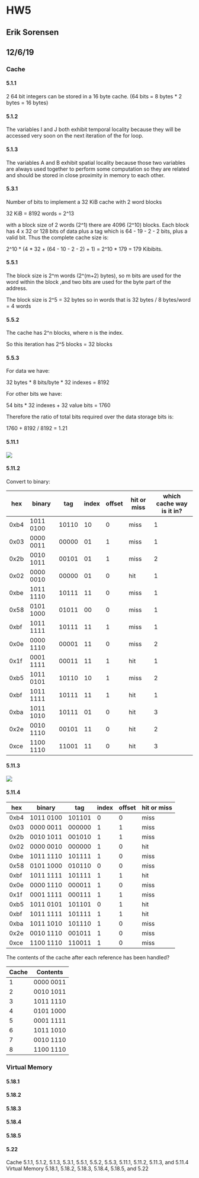 # HW5
## Erik Sorensen
## 12/6/19

### Cache

#### 5.1.1

2 64 bit integers can be stored in a 16 byte cache. (64 bits = 8 bytes * 2 bytes = 16 bytes)

#### 5.1.2

The variables I and J both exhibit temporal locality because they will be accessed very soon on the next iteration of the for loop.

#### 5.1.3

The variables A and B exhibit spatial locality because those two variables are always used together to perform some computation so they are related and should be stored in close proximity in memory to each other.

#### 5.3.1

Number of bits to implement a 32 KiB cache with 2 word blocks

32 KiB = 8192 words = 2^13

with a block size of 2 words (2^1) there are 4096 (2^10) blocks. Each block has 4 x 32 or 128 bits of data plus a tag which is 64 - 19 - 2 - 2 bits, plus a valid bit. Thus the complete cache size is:

2^10 * (4 * 32 + (64 - 10 - 2 - 2) + 1) =  2^10 * 179 = 179 Kibibits.

#### 5.5.1

The block size is 2^m words (2^(m+2) bytes), so m bits are used for the word within the block ,and two bits are used for the byte part of the address.

The block size is 2^5 = 32 bytes so in words that is 32 bytes / 8 bytes/word = 4 words

#### 5.5.2

The cache has 2^n blocks, where n is the index.

So this iteration has 2^5 blocks = 32 blocks

#### 5.5.3

For data we have:

32 bytes * 8 bits/byte * 32 indexes = 8192

For other bits we have:

54 bits * 32 indexes + 32 value bits = 1760

Therefore the ratio of total bits required over the data storage bits is:

1760 + 8192 / 8192 = 1.21

#### 5.11.1

![](5.11.1.jpg)

#### 5.11.2

Convert to binary:

| hex | binary | tag | index | offset | hit or miss | which cache way is it in? |
| -- | -- | -- | -- | -- | -- | -- |
| 0xb4 | 1011 0100 | 10110 | 10 | 0 | miss | 1 |
| 0x03 | 0000 0011 | 00000 | 01 | 1 | miss | 1 |
| 0x2b | 0010 1011 | 00101 | 01 | 1 | miss | 2 |
| 0x02 | 0000 0010 | 00000 | 01 | 0 | hit  | 1 |
| 0xbe | 1011 1110 | 10111 | 11 | 0 | miss | 1 |
| 0x58 | 0101 1000 | 01011 | 00 | 0 | miss | 1 |
| 0xbf | 1011 1111 | 10111 | 11 | 1 | miss | 1 |
| 0x0e | 0000 1110 | 00001 | 11 | 0 | miss | 2 |
| 0x1f | 0001 1111 | 00011 | 11 | 1 | hit  | 1 |
| 0xb5 | 1011 0101 | 10110 | 10 | 1 | miss | 2 |
| 0xbf | 1011 1111 | 10111 | 11 | 1 | hit  | 1 |
| 0xba | 1011 1010 | 10111 | 01 | 0 | hit  | 3 |
| 0x2e | 0010 1110 | 00101 | 11 | 0 | hit  | 2 |
| 0xce | 1100 1110 | 11001 | 11 | 0 | hit  | 3 |



#### 5.11.3

![](5.11.3.jpg)

#### 5.11.4

| hex | binary | tag | index | offset | hit or miss |
| -- | -- | -- | -- | -- | -- |
| 0xb4 | 1011 0100 |101101 | 0 | 0 | miss |
| 0x03 | 0000 0011 |000000 | 1 | 1 | miss |
| 0x2b | 0010 1011 |001010 | 1 | 1 | miss |
| 0x02 | 0000 0010 |000000 | 1 | 0 | hit  |
| 0xbe | 1011 1110 |101111 | 1 | 0 | miss |
| 0x58 | 0101 1000 |010110 | 0 | 0 | miss |
| 0xbf | 1011 1111 |101111 | 1 | 1 | hit  |
| 0x0e | 0000 1110 |000011 | 1 | 0 | miss |
| 0x1f | 0001 1111 |000111 | 1 | 1 | miss |
| 0xb5 | 1011 0101 |101101 | 0 | 1 | hit  |
| 0xbf | 1011 1111 |101111 | 1 | 1 | hit  |
| 0xba | 1011 1010 |101110 | 1 | 0 | miss |
| 0x2e | 0010 1110 |001011 | 1 | 0 | miss |
| 0xce | 1100 1110 |110011 | 1 | 0 | miss |

The contents of the cache after each reference has been handled?

|Cache| Contents|
| -- | -- |
|1   | 0000 0011 |
|2   | 0010 1011 |
|3   | 1011 1110 |
|4   | 0101 1000 |
|5   | 0001 1111 |
|6   | 1011 1010 |
|7   | 0010 1110 |
|8   | 1100 1110 |

### Virtual Memory


#### 5.18.1


#### 5.18.2


#### 5.18.3


#### 5.18.4


#### 5.18.5


#### 5.22


Cache	5.1.1, 5.1.2, 5.1.3, 5.3.1, 5.5.1, 5.5.2, 5.5.3, 5.11.1, 5.11.2, 5.11.3, and 5.11.4
Virtual Memory	5.18.1, 5.18.2, 5.18.3, 5.18.4, 5.18.5, and 5.22
